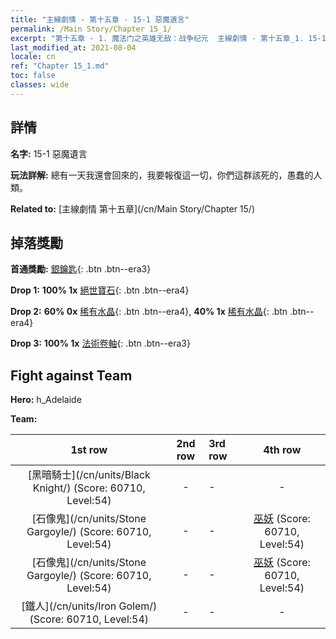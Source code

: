 ```yaml
---
title: "主線劇情 - 第十五章 - 15-1 惡魔遺言"
permalink: /Main Story/Chapter 15_1/
excerpt: "第十五章 - 1. 魔法门之英雄无敌：战争纪元  主線劇情 - 第十五章_1. 15-1 惡魔遺言"
last_modified_at: 2021-08-04
locale: cn
ref: "Chapter 15_1.md"
toc: false
classes: wide
---
```


## 詳情

 **名字:** 15-1 惡魔遺言

 **玩法詳解:** 總有一天我還會回來的，我要報復這一切，你們這群該死的，愚蠢的人類。

 **Related to:** [主線劇情 第十五章](/cn/Main Story/Chapter 15/)

## 掉落獎勵

 **首通獎勵:** [銀鑰匙](/cn/Items/con_693/){: .btn .btn--era3}

 **Drop 1:** **100% 1x** [絕世寶石](/cn/Items/mat_51/){: .btn .btn--era4}

 **Drop 2:** **60% 0x** [稀有水晶](/cn/Items/mat_45/){: .btn .btn--era4}, **40% 1x** [稀有水晶](/cn/Items/mat_45/){: .btn .btn--era4}

 **Drop 3:** **100% 1x** [法術卷軸](/cn/Items/con_694/){: .btn .btn--era3}


## Fight against Team
 **Hero:** h_Adelaide

 **Team:**


  | 1st row | 2nd row | 3rd row | 4th row |
  |:----:|:----:|:----|:----:|
  | [黑暗騎士](/cn/units/Black Knight/) (Score: 60710, Level:54)  | - | - | - |
  | [石像鬼](/cn/units/Stone Gargoyle/) (Score: 60710, Level:54)  | - | - | [巫妖](/cn/units/Lich/) (Score: 60710, Level:54)  |
  | [石像鬼](/cn/units/Stone Gargoyle/) (Score: 60710, Level:54)  | - | - | [巫妖](/cn/units/Lich/) (Score: 60710, Level:54)  |
  | [鐵人](/cn/units/Iron Golem/) (Score: 60710, Level:54)  | - | - | - |


